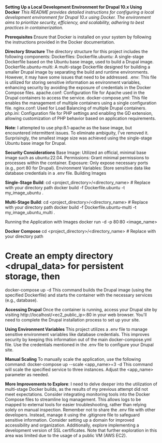 **Setting Up a Local Development Environment for Drupal 10.x Using Docker**
_This README provides detailed instructions for configuring a local development environment for Drupal 10.x using Docker. The environment aims to prioritize security, efficiency, and scalability, adhering to best practices in containerization._

**Prerequisites**
Ensure that Docker is installed on your system by following the instructions provided in the Docker documentation.

**Directory Structure**
The directory structure for this project includes the following components:
Dockerfiles:
Dockerfile.ubuntu: A single-stage Dockerfile based on the Ubuntu base image, used to build a Drupal image.
Dockerfile.ubuntu-multi: A multi-stage Dockerfile designed for building a smaller Drupal image by separating the build and runtime environments. However, it may have some issues that need to be addressed.
.env: This file is utilized for storing sensitive information as environment variables, enhancing security by avoiding the exposure of credentials in the Docker Compose files.
apache.conf: Configuration file for Apache used in the Drupal containers to access the service.
docker-compose.yml: This file enables the management of multiple containers using a single configuration file.
nginx.conf: Used for Load Balancing of multiple Drupal containers.
php.ini: Configuration file for PHP settings and enabling the GD extension, allowing customization of PHP behavior based on application requirements.

**Note**:
I attempted to use php:8.1-apache as the base image, but encountered intermittent issues. To eliminate ambiguity, I've removed it. Surprisingly, the smallest image size was achieved using the single-stage Ubuntu base image for Drupal.

**Security Considerations**
Base Image: Utilized an official, minimal base image such as ubuntu:22.04.
Permissions: Grant minimal permissions to processes within the container.
Exposure: Only expose necessary ports (e.g., port 80 for Drupal).
Environment Variables: Store sensitive data like database credentials in a .env file.
Building Images

**Single-Stage Build**:
cd <project_directory>/<directory_name>  # Replace with your directory path
docker build -f Dockerfile.ubuntu -t my_image_ubuntu .

**Multi-Stage Build**:
cd <project_directory>/<directory_name>  # Replace with your directory path
docker build -f Dockerfile.ubuntu-multi -t my_image_ubuntu_multi .

Running the Application with Images
docker run -d -p 80:80 <image_name>

**Docker Compose**
cd <project_directory>/<directory_name>  # Replace with your directory path
# Create an empty directory <drupal_data> for persistent storage, then
docker-compose up -d
This command builds the Drupal image (using the specified Dockerfile) and starts the container with the necessary services (e.g., database).

**Accessing Drupal**
Once the container is running, access your Drupal site by visiting http://localhost/<ec2_public_ip>:80 in your web browser. You'll need to complete the Drupal installation process to set up your site.

**Using Environment Variables**
This project utilizes a .env file to manage sensitive environment variables like database credentials. This improves security by keeping this information out of the main docker-compose.yml file. Use the credentials mentioned in the .env file to configure your Drupal site.

**Manual Scaling**
To manually scale the application, use the following command:
docker-compose up --scale <app_name>=3 -d
This command will scale the specified service to three instances. Adjust the <app_name> parameter as needed.

**More Improvements to Explore**:
I need to delve deeper into the utilization of multi-stage Docker builds, as the results of my previous attempt did not meet expectations.
Consider integrating monitoring tools into the Docker Compose files to streamline log management. This allows logs to be mapped to external tools for easier troubleshooting, rather than relying solely on manual inspection.
Remember not to share the .env file with other developers. Instead, manage it using the .gitignore file to safeguard sensitive information.
Consider setting up a domain for improved accessibility and organization. Additionally, explore implementing a development version of SSL certificates. Note that further exploration in this area was limited due to the usage of a public VM (AWS EC2).
